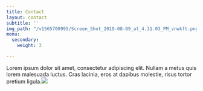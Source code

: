 ```yaml
---
title: Contact
layout: contact
subtitle: ''
img_path: "/v1565700995/Screen_Shot_2019-08-09_at_4.31.03_PM_vnwkft.png"
menu:
  secondary:
    weight: 3

---
```

Lorem ipsum dolor sit amet, consectetur adipiscing elit. Nullam a metus quis lorem malesuada luctus. Cras lacinia, eros at dapibus molestie, risus tortor pretium ligula.![](/v1565700995/Screen_Shot_2019-08-09_at_4.31.03_PM_vnwkft.png)
